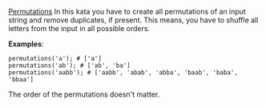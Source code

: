 [Permutations](https://www.codewars.com/kata/5254ca2719453dcc0b00027d)
In this kata you have to create all permutations of an input string and remove duplicates, if present. This means, you have to shuffle all letters from the input in all possible orders.

__Examples__:
```
permutations('a'); # ['a']
permutations('ab'); # ['ab', 'ba']
permutations('aabb'); # ['aabb', 'abab', 'abba', 'baab', 'baba', 'bbaa']
```

The order of the permutations doesn't matter.